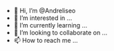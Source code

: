 - 👋 Hi, I’m @Andreliseo
- 👀 I’m interested in ...
- 🌱 I’m currently learning ...
- 💞️ I’m looking to collaborate on ...
- 📫 How to reach me ...

<!---
Andreliseo/Andreliseo is a ✨ special ✨ repository because its `README.md` (this file) appears on your GitHub profile.
You can click the Preview link to take a look at your changes.
--->
